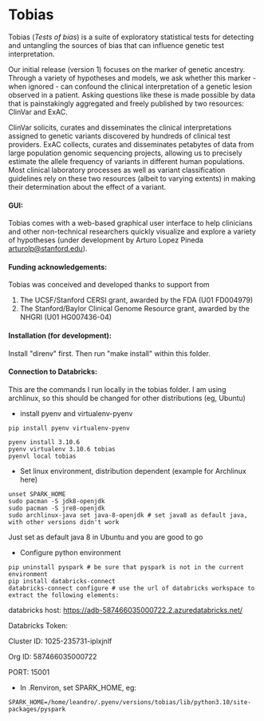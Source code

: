 # Tobias
Tobias (_Tests of bias_) is a suite of exploratory statistical tests for detecting and untangling the sources of bias that can influence genetic test interpretation. 

Our initial release (version 1) focuses on the marker of genetic ancestry. Through a variety of hypotheses and models, we ask whether this marker - when ignored - can confound the clinical interpretation of a genetic lesion observed in a patient. Asking questions like these is made possible by data that is painstakingly aggregated and freely published by two resources: ClinVar and ExAC. 

ClinVar solicits, curates and disseminates the clinical interpretations assigned to genetic variants discovered by hundreds of clinical test providers. ExAC collects, curates and disseminates petabytes of data from large population genomic sequencing projects, allowing us to precisely estimate the allele frequency of variants in different human populations. Most clinical laboratory processes as well as variant classification guidelines rely on these two resources (albeit to varying extents) in making their determination about the effect of a variant.

#### GUI:
Tobias comes with a web-based graphical user interface to help clinicians and other non-technical researchers quickly visualize and explore a variety of hypotheses (under development by Arturo Lopez Pineda <arturolp@stanford.edu>).

#### Funding acknowledgements:
Tobias was conceived and developed thanks to support from  
1. The UCSF/Stanford CERSI grant, awarded by the FDA (U01 FD004979)
2. The Stanford/Baylor Clinical Genome Resource grant, awarded by the NHGRI (U01 HG007436-04)


#### Installation (for development):
Install "direnv" first. Then run "make install" within this folder.


#### Connection to Databricks:
This are the commands I run locally in the tobias folder. I am using archlinux, so this should be changed
for other distributions (eg, Ubuntu)


-  install pyenv and virtualenv-pyenv

```console
pip install pyenv virtualenv-pyenv

pyenv install 3.10.6
pyenv virtualenv 3.10.6 tobias
pyenvl local tobias
```

-  Set linux environment, distribution dependent (example for Archlinux here)

```console
unset SPARK_HOME
sudo pacman -S jdk8-openjdk
sudo pacman -S jre8-openjdk
sudo archlinux-java set java-8-openjdk # set java8 as default java, with other versions didn't work
```

Just set as default java 8 in Ubuntu and you are good to go

- Configure python environment

```console
pip uninstall pyspark # be sure that pyspark is not in the current environment
pip install databricks-connect
databricks-connect configure # use the url of databricks workspace to extract the following elements:
```

databricks host: https://adb-587466035000722.2.azuredatabricks.net/

Databricks Token: <GENERATE A PERSONAL ACCESS TOKER HERE IN DATABRICKS SETTINGS>

Cluster ID: 1025-235731-iplxjnlf

Org ID: 587466035000722

PORT: 15001

- In .Renviron, set SPARK_HOME, eg:
```console
SPARK_HOME=/home/leandro/.pyenv/versions/tobias/lib/python3.10/site-packages/pyspark
```




